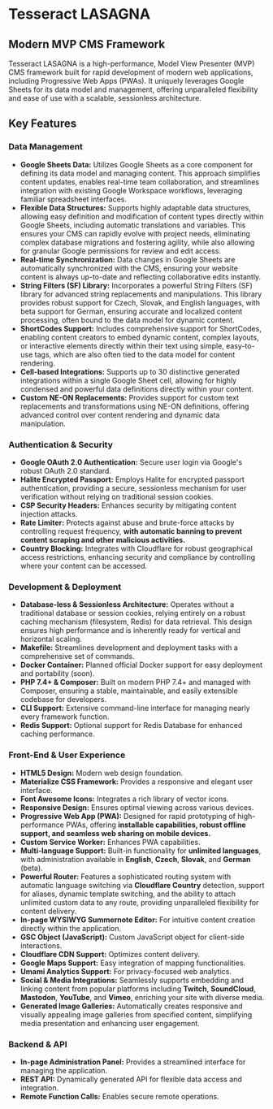 # **Tesseract LASAGNA**

## **Modern MVP CMS Framework**

Tesseract LASAGNA is a high-performance, Model View Presenter (MVP) CMS framework built for rapid development of modern web applications, including Progressive Web Apps (PWAs). It uniquely leverages Google Sheets for its data model and management, offering unparalleled flexibility and ease of use with a scalable, sessionless architecture.

## **Key Features**

### **Data Management**

* **Google Sheets Data:** Utilizes Google Sheets as a core component for defining its data model and managing content. This approach simplifies content updates, enables real-time team collaboration, and streamlines integration with existing Google Workspace workflows, leveraging familiar spreadsheet interfaces.  
* **Flexible Data Structures:** Supports highly adaptable data structures, allowing easy definition and modification of content types directly within Google Sheets, including automatic translations and variables. This ensures your CMS can rapidly evolve with project needs, eliminating complex database migrations and fostering agility, while also allowing for granular Google permissions for review and edit access.  
* **Real-time Synchronization:** Data changes in Google Sheets are automatically synchronized with the CMS, ensuring your website content is always up-to-date and reflecting collaborative edits instantly.  
* **String Filters (SF) Library:** Incorporates a powerful String Filters (SF) library for advanced string replacements and manipulations. This library provides robust support for Czech, Slovak, and English languages, with beta support for German, ensuring accurate and localized content processing, often bound to the data model for dynamic content.  
* **ShortCodes Support:** Includes comprehensive support for ShortCodes, enabling content creators to embed dynamic content, complex layouts, or interactive elements directly within their text using simple, easy-to-use tags, which are also often tied to the data model for content rendering.  
* **Cell-based Integrations:** Supports up to 30 distinctive generated integrations within a single Google Sheet cell, allowing for highly condensed and powerful data definitions directly within your content.  
* **Custom NE-ON Replacements:** Provides support for custom text replacements and transformations using NE-ON definitions, offering advanced control over content rendering and dynamic data manipulation.

### **Authentication & Security**

* **Google OAuth 2.0 Authentication:** Secure user login via Google's robust OAuth 2.0 standard.  
* **Halite Encrypted Passport:** Employs Halite for encrypted passport authentication, providing a secure, sessionless mechanism for user verification without relying on traditional session cookies.  
* **CSP Security Headers:** Enhances security by mitigating content injection attacks.  
* **Rate Limiter:** Protects against abuse and brute-force attacks by controlling request frequency, **with automatic banning to prevent content scraping and other malicious activities.**  
* **Country Blocking:** Integrates with Cloudflare for robust geographical access restrictions, enhancing security and compliance by controlling where your content can be accessed.

### **Development & Deployment**

* **Database-less & Sessionless Architecture:** Operates without a traditional database or session cookies, relying entirely on a robust caching mechanism (filesystem, Redis) for data retrieval. This design ensures high performance and is inherently ready for vertical and horizontal scaling.  
* **Makefile:** Streamlines development and deployment tasks with a comprehensive set of commands.  
* **Docker Container:** Planned official Docker support for easy deployment and portability (soon).  
* **PHP 7.4+ & Composer:** Built on modern PHP 7.4+ and managed with Composer, ensuring a stable, maintainable, and easily extensible codebase for developers.  
* **CLI Support:** Extensive command-line interface for managing nearly every framework function.  
* **Redis Support:** Optional support for Redis Database for enhanced caching performance.

### **Front-End & User Experience**

* **HTML5 Design:** Modern web design foundation.  
* **Materialize CSS Framework:** Provides a responsive and elegant user interface.  
* **Font Awesome Icons:** Integrates a rich library of vector icons.  
* **Responsive Design:** Ensures optimal viewing across various devices.  
* **Progressive Web App (PWA):** Designed for rapid prototyping of high-performance PWAs, offering **installable capabilities, robust offline support, and seamless web sharing on mobile devices.**  
* **Custom Service Worker:** Enhances PWA capabilities.  
* **Multi-language Support:** Built-in functionality for **unlimited languages**, with administration available in **English**, **Czech**, **Slovak**, and **German** (beta).  
* **Powerful Router:** Features a sophisticated routing system with automatic language switching via **Cloudflare Country** detection, support for aliases, dynamic template switching, and the ability to attach unlimited custom data to any route, providing unparalleled flexibility for content delivery.  
* **In-page WYSIWYG Summernote Editor:** For intuitive content creation directly within the application.  
* **GSC Object (JavaScript):** Custom JavaScript object for client-side interactions.  
* **Cloudflare CDN Support:** Optimizes content delivery.  
* **Google Maps Support:** Easy integration of mapping functionalities.  
* **Umami Analytics Support:** For privacy-focused web analytics.  
* **Social & Media Integrations:** Seamlessly supports embedding and linking content from popular platforms including **Twitch**, **SoundCloud**, **Mastodon**, **YouTube**, and **Vimeo**, enriching your site with diverse media.  
* **Generated Image Galleries:** Automatically creates responsive and visually appealing image galleries from specified content, simplifying media presentation and enhancing user engagement.

### **Backend & API**

* **In-page Administration Panel:** Provides a streamlined interface for managing the application.  
* **REST API:** Dynamically generated API for flexible data access and integration.  
* **Remote Function Calls:** Enables secure remote operations.

